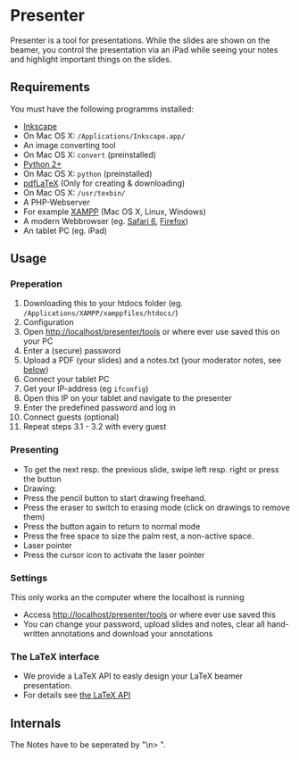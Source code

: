 # Presenter

Presenter is a tool for presentations. While the slides are shown on the beamer, you control the presentation via an iPad while seeing your notes and highlight important things on the slides.

## Requirements 
You must have the following programms installed:
 * [Inkscape](http://inkscape.org)
  * On Mac OS X: `/Applications/Inkscape.app/`
 * An image converting tool
  * On Mac OS X: `convert` (preinstalled)
 * [Python 2+](http://python.org)
  * On Mac OS X: `python` (preinstalled)
 * [pdfLaTeX](http://en.wikipedia.org/wiki/PdfTeX) (Only for creating & downloading)
  * On Mac OS X: `/usr/texbin/` 
 * A PHP-Webserver
  * For example [XAMPP](http://www.apachefriends.org/en/xampp.html) (Mac OS X, Linux, Windows)
 * A modern Webbrowser (eg. [Safari 6](http://www.apple.com/safari/), [Firefox](https://www.mozilla.org/firefox))
 * An tablet PC (eg. iPad)

## Usage
### Preperation
 1. Downloading this to your htdocs folder (eg. `/Applications/XAMPP/xamppfiles/htdocs/`)
 2. Configuration
  1. Open [http://localhost/presenter/tools](http://localhost/presenter/tools) or where ever use saved this on your PC
  2. Enter a (secure) password
  3. Upload a PDF (your slides) and a notes.txt (your moderator notes, see [below](#the-latex-interface))
 3. Connect your tablet PC
  1. Get your IP-address (eg `ifconfig`)
  2. Open this IP on your tablet and navigate to the presenter
  3. Enter the predefined password and log in
 4. Connect guests (optional)
  1. Repeat steps 3.1 - 3.2 with every guest

### Presenting
 * To get the next resp. the previous slide, swipe left resp. right or press the button
 * Drawing:
  * Press the pencil button to start drawing freehand.
  * Press the eraser to switch to erasing mode (click on drawings to remove them)
  * Press the button again to return to normal mode
  * Press the free space to size the palm rest, a non-active space.
 * Laser pointer
  * Press the cursor icon to activate the laser pointer

### Settings
This only works an the computer where the localhost is running
 * Access [http://localhost/presenter/tools](http://localhost/presenter/tools) or where ever use saved this
 * You can change your password, upload slides and notes, clear all hand-written annotations and download your annotations

### The LaTeX interface
 * We provide a LaTeX API to easly design your LaTeX beamer presentation.
 * For details see [the LaTeX API](https://github.com/yannickulrich/presenter/blob/master/latex/README.md)


## Internals

The Notes have to be seperated by "\n> ".
